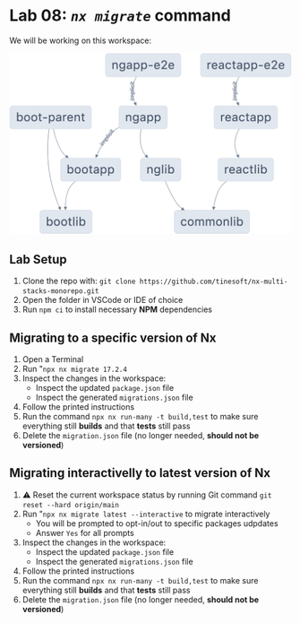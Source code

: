 # Lab 08: _`nx migrate`_ command

We will be working on this workspace:

![Alt text](../lab-common/lab-nx-multi-stacks-monorepo.png)

## Lab Setup

1. Clone the repo with: `git clone https://github.com/tinesoft/nx-multi-stacks-monorepo.git`
2. Open the folder in VSCode or IDE of choice
3. Run `npm ci` to install  necessary **NPM** dependencies

## Migrating to a specific version of Nx

1. Open a Terminal
2. Run "`npx nx migrate 17.2.4`
3. Inspect the changes in the workspace:
    * Inspect the updated `package.json` file
    * Inspect the generated `migrations.json` file
4. Follow the printed instructions
5. Run the command `npx nx run-many -t build,test` to make sure everything still **builds** and that **tests** still pass
6. Delete the `migration.json` file (no longer needed, **should not be versioned**)


## Migrating **interactivelly** to latest version of Nx

1. ⚠️ Reset the current workspace status by running Git command `git reset --hard origin/main` 
2. Run "`npx nx migrate latest --interactive` to migrate interactively
    * You will be prompted to opt-in/out to specific packages udpdates
    * Answer `Yes` for all prompts
3. Inspect the changes in the workspace:
    * Inspect the updated `package.json` file
    * Inspect the generated `migrations.json` file
4. Follow the printed instructions
5. Run the command `npx nx run-many -t build,test` to make sure everything still **builds** and that **tests** still pass
6. Delete the `migration.json` file (no longer needed, **should not be versioned**)